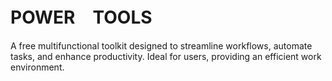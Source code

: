 # POWER　TOOLS
A free multifunctional toolkit designed to streamline workflows, automate tasks, and enhance productivity. Ideal for users, providing an efficient work environment.
